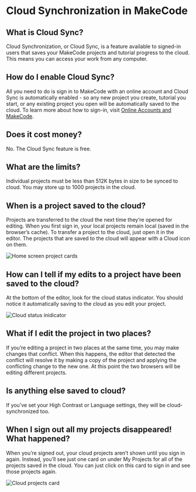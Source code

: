 # Cloud Synchronization in MakeCode

## What is Cloud Sync?

Cloud Synchronization, or Cloud Sync, is a feature available to signed-in users that saves your MakeCode projects and tutorial progress to the cloud. This means you can access your work from any computer.

## How do I enable Cloud Sync?

All you need to do is sign in to MakeCode with an online account and Cloud Sync is automatically enabled - so any new project you create, tutorial you start, or any existing project you open will be automatically saved to the cloud. To learn more about how to sign-in, visit [Online Accounts and MakeCode](/identity/sign-in). 

## Does it cost money?

No. The Cloud Sync feature is free.

## What are the limits?

Individual projects must be less than 512K bytes in size to be synced to cloud. You may store up to 1000 projects in the cloud.

## When is a project saved to the cloud?

Projects are transferred to the cloud the next time they’re opened for editing. When you first sign in, your local projects remain local (saved in the browser’s cache). To transfer a project to the cloud, just open it in the editor. The projects that are saved to the cloud will appear with a Cloud icon on them.
 
![Home screen project cards](/static/identity/project-cards.png)

## How can I tell if my edits to a project have been saved to the cloud?

At the bottom of the editor, look for the cloud status indicator. You should notice it automatically saving to the cloud as you edit your project.

![Cloud status inidicator](/static/identity/saving.gif)

## What if I edit the project in two places?

If you’re editing a project in two places at the same time, you may make changes that conflict. When this happens, the editor that detected the conflict will resolve it by making a copy of the project and applying the conflicting change to the new one. At this point the two browsers will be editing different projects.

## Is anything else saved to cloud?

If you’ve set your High Contrast or Language settings, they will be cloud-synchronized too.

## When I sign out all my projects disappeared! What happened?

When you’re signed out, your cloud projects aren’t shown until you sign in again. Instead, you’ll see just one card on under My Projects for all of the projects saved in the cloud. You can just click on this card to sign in and see those projects again.

![Cloud projects card](/static/identity/cloud-projects.png)
